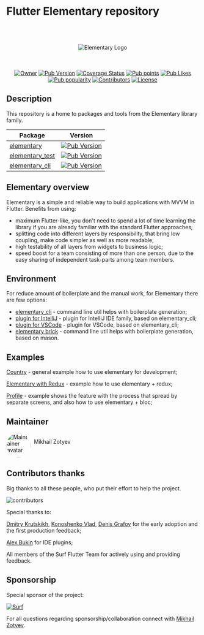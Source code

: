 # Flutter Elementary repository

<div style="text-align: center;">
    <img src="https://i.ibb.co/jgkB4ZN/Elementary-Logo.png" alt="Elementary Logo" style="margin:50px 0px">
</div>

<div style="text-align: center;">
    <a href="https://github.com/MbIXjkee"><img src="https://img.shields.io/badge/Owner-mbixjkee-red.svg" alt="Owner"></a>
    <a href="https://pub.dev/packages/elementary"><img src="https://img.shields.io/pub/v/elementary?logo=dart&logoColor=white" alt="Pub Version"></a>
    <a href="https://app.codecov.io/gh/Elementary-team/flutter-elementary"><img src="https://img.shields.io/codecov/c/github/Elementary-team/flutter-elementary?flag=elementary&logo=codecov&logoColor=white" alt="Coverage Status"></a>
    <a href="https://pub.dev/packages/elementary"><img src="https://badgen.net/pub/points/elementary" alt="Pub points"></a>
    <a href="https://pub.dev/packages/elementary"><img src="https://badgen.net/pub/likes/elementary" alt="Pub Likes"></a>
    <a href="https://pub.dev/packages/elementary"><img src="https://badgen.net/pub/popularity/elementary" alt="Pub popularity"></a>
    <a href="https://github.com/Elementary-team/flutter-elementary/graphs/contributors"><img src="https://badgen.net/github/contributors/Elementary-team/flutter-elementary" alt="Contributors"></a>
    <a href="https://github.com/Elementary-team/flutter-elementary/blob/main/LICENSE"><img src="https://badgen.net/github/license/Elementary-team/flutter-elementary" alt="License"></a>
</div>

## Description

This repository is a home to packages and tools from the Elementary library family.

| Package                                                                                                                    |                                                              Version                                                               |
|----------------------------------------------------------------------------------------------------------------------------|:----------------------------------------------------------------------------------------------------------------------------------:|
| [elementary](https://github.com/Elementary-team/flutter-elementary/tree/main/packages/elementary)                          |      [![Pub Version](https://img.shields.io/pub/v/elementary?logo=dart&logoColor=white)](https://pub.dev/packages/elementary)      |
| [elementary_test](https://github.com/Elementary-team/flutter-elementary/tree/main/packages/elementary_test)                | [![Pub Version](https://img.shields.io/pub/v/elementary_test?logo=dart&logoColor=white)](https://pub.dev/packages/elementary_test) |
| [elementary_cli](https://github.com/Elementary-team/flutter-elementary/tree/main/packages/elementary_tools/elementary_cli) |  [![Pub Version](https://img.shields.io/pub/v/elementary_cli?logo=dart&logoColor=white)](https://pub.dev/packages/elementary_cli)  |

## Elementary overview

Elementary is a simple and reliable way to build applications with MVVM in Flutter.
Benefits from using:

- maximum Flutter-like, you don't need to spend a lot of time learning the library if you are already familiar with the
  standard Flutter approaches;
- splitting code into different layers by responsibility, that bring low coupling, make code simpler as well as more
  readable;
- high testability of all layers from widgets to business logic;
- speed boost for a team consisting of more than one person, due to the easy sharing of independent task-parts among
  team members.

## Environment

For reduce amount of boilerplate and the manual work, for Elementary there are few options:

- [elementary_cli](https://pub.dev/packages/elementary_cli) - command line util helps with boilerplate generation;
- [plugin for IntelliJ](https://plugins.jetbrains.com/plugin/18099-elementary) - plugin for IntelliJ IDE family,
based on elementary_cli;
- [plugin for VSCode](https://marketplace.visualstudio.com/items?itemName=ElementaryTeam.elementary) - plugin for VSCode,
based on elementary_cli;
- [elementary brick](https://brickhub.dev/bricks/elementary/0.0.2) - command line util helps with boilerplate generation,
based on mason.

## Examples

[Country](https://github.com/Elementary-team/flutter-elementary/tree/main/examples/country) - general example how to use elementary for development;

[Elementary with Redux](https://github.com/Elementary-team/flutter-elementary/tree/main/examples/elementary_redux) - example how to use elementary + redux;

[Profile](https://github.com/Elementary-team/flutter-elementary/tree/main/examples/profile) - example shows the feature with the process that spread by separate screens, and also how to use elementary + bloc;

## Maintainer

<a href="https://github.com/MbIXjkee">
    <div style="display: inline-block;">
        <img src="https://avatars.githubusercontent.com/u/14325911?v=4" height="64" width="64" style="border-radius: 50%" alt="Maintainer avatar">
        <p style="float:right; margin-left: 8px;">Mikhail Zotyev</p>
    </div>
</a>

## Contributors thanks

Big thanks to all these people, who put their effort to help the project.

![contributors](https://contributors-img.firebaseapp.com/image?repo=Elementary-team/flutter-elementary)
<a href="https://github.com/Elementary-team/flutter-elementary/graphs/contributors"></a>

Special thanks to:

[Dmitry Krutskikh](https://github.com/dkrutskikh), [Konoshenko Vlad](https://github.com/vlkonoshenko),
[Denis Grafov](https://github.com/grafovdenis) for the early adoption and the first production feedback;

[Alex Bukin](https://github.com/AlexeyBukin) for IDE plugins;

All members of the Surf Flutter Team for actively using and providing feedback.

## Sponsorship

Special sponsor of the project:

<a href="https://surf.ru/">
<img src="https://surf.ru/wp-content/themes/surf/assets/img/logo.svg" alt="Surf"/>
</a>

For all questions regarding sponsorship/collaboration connect with [Mikhail Zotyev](https://github.com/MbIXjkee).